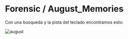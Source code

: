 # Forensic / August_Memories

Con una busqueda y la pista del teclado encontramos esto:

![august](https://github.com/user-attachments/assets/9e2608e1-ef6c-4c29-b227-8aa3c142d86f)

<inconcluso>

